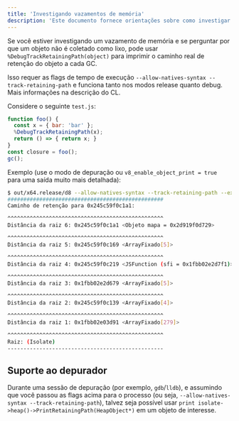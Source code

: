 ```yaml
---
title: 'Investigando vazamentos de memória'
description: 'Este documento fornece orientações sobre como investigar vazamentos de memória no V8.'
---
```

Se você estiver investigando um vazamento de memória e se perguntar por que um objeto não é coletado como lixo, pode usar `%DebugTrackRetainingPath(object)` para imprimir o caminho real de retenção do objeto a cada GC.

Isso requer as flags de tempo de execução `--allow-natives-syntax --track-retaining-path` e funciona tanto nos modos release quanto debug. Mais informações na descrição do CL.

Considere o seguinte `test.js`:

```js
function foo() {
  const x = { bar: 'bar' };
  %DebugTrackRetainingPath(x);
  return () => { return x; }
}
const closure = foo();
gc();
```

Exemplo (use o modo de depuração ou `v8_enable_object_print = true` para uma saída muito mais detalhada):

```bash
$ out/x64.release/d8 --allow-natives-syntax --track-retaining-path --expose-gc test.js
#################################################
Caminho de retenção para 0x245c59f0c1a1:

^^^^^^^^^^^^^^^^^^^^^^^^^^^^^^^^^^^^^^^^^^^^^^^^^
Distância da raiz 6: 0x245c59f0c1a1 <Objeto mapa = 0x2d919f0d729>

^^^^^^^^^^^^^^^^^^^^^^^^^^^^^^^^^^^^^^^^^^^^^^^^^
Distância da raiz 5: 0x245c59f0c169 <ArrayFixado[5]>

^^^^^^^^^^^^^^^^^^^^^^^^^^^^^^^^^^^^^^^^^^^^^^^^^
Distância da raiz 4: 0x245c59f0c219 <JSFunction (sfi = 0x1fbb02e2d7f1)>

^^^^^^^^^^^^^^^^^^^^^^^^^^^^^^^^^^^^^^^^^^^^^^^^^
Distância da raiz 3: 0x1fbb02e2d679 <ArrayFixado[5]>

^^^^^^^^^^^^^^^^^^^^^^^^^^^^^^^^^^^^^^^^^^^^^^^^^
Distância da raiz 2: 0x245c59f0c139 <ArrayFixado[4]>

^^^^^^^^^^^^^^^^^^^^^^^^^^^^^^^^^^^^^^^^^^^^^^^^^
Distância da raiz 1: 0x1fbb02e03d91 <ArrayFixado[279]>

^^^^^^^^^^^^^^^^^^^^^^^^^^^^^^^^^^^^^^^^^^^^^^^^^
Raiz: (Isolate)
-------------------------------------------------
```

## Suporte ao depurador

Durante uma sessão de depuração (por exemplo, `gdb`/`lldb`), e assumindo que você passou as flags acima para o processo (ou seja, `--allow-natives-syntax --track-retaining-path`), talvez seja possível usar `print isolate->heap()->PrintRetainingPath(HeapObject*)` em um objeto de interesse.
